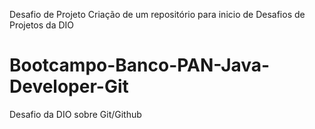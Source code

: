 Desafio de Projeto
Criação de um repositório para inicio de Desafios de Projetos da DIO

# Bootcampo-Banco-PAN-Java-Developer-Git
Desafio da DIO sobre Git/Github
